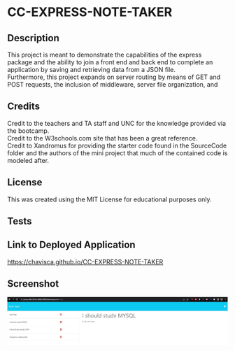 # CC-EXPRESS-NOTE-TAKER

## Description

This project is meant to demonstrate the capabilities of the express package and the ability to join a front end and back end to complete an application by saving and retrieving data from a JSON file.  
Furthermore, this project expands on server routing by means of GET and POST requests, the inclusion of middleware, server file organization, and 

## Credits

Credit to the teachers and TA staff and UNC for the knowledge provided via the bootcamp.  
Credit to the W3schools.com site that has been a great reference.  
Credit to Xandromus for providing the starter code found in the SourceCode folder and the authors of the mini project that much of the contained code is modeled after.  

## License

This was created using the MIT License for educational purposes only.  


## Tests  


## Link to Deployed Application
https://chavisca.github.io/CC-EXPRESS-NOTE-TAKER

## Screenshot

![Screenshot_of_the_Express_Note_Taker](/assets/images/screenshot.jpg)